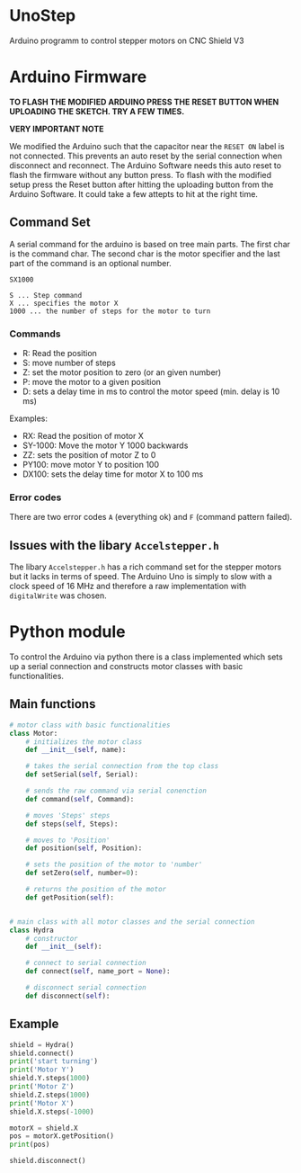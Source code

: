 # UnoStep


Arduino programm to control stepper motors on CNC Shield V3


# Arduino Firmware

**TO FLASH THE MODIFIED ARDUINO PRESS THE RESET BUTTON WHEN UPLOADING THE
SKETCH. TRY A FEW TIMES.**

**VERY IMPORTANT NOTE**

We modified the Arduino such that the capacitor near the `RESET ON` label is
not connected. This prevents an auto reset by the serial connection when
disconnect and reconnect. The Arduino Software needs this auto reset to flash
the firmware without any button press. To flash with the modified setup press
the Reset button after hitting the uploading button from the Arduino Software.
It could take a few attepts to hit at the right time.

## Command Set

A serial command for the arduino is based on tree main parts. The first char is
the command char. The second char is the motor specifier and the last part of
the command is an optional number. 

```
SX1000

S ... Step command
X ... specifies the motor X
1000 ... the number of steps for the motor to turn

```
### Commands

- R: Read the position
- S: move number of steps
- Z: set the motor position to zero (or an given number)
- P: move the motor to a given position
- D: sets a delay time in ms to control the motor speed (min. delay is 10 ms)


Examples:

- RX: Read the position of motor X
- SY-1000: Move the motor Y 1000 backwards
- ZZ: sets the position of motor Z to 0
- PY100: move motor Y to position 100
- DX100: sets the delay time for motor X to 100 ms


### Error codes

There are two error codes `A` (everything ok) and `F` (command pattern failed). 


## Issues with the libary `Accelstepper.h`

The libary `Accelstepper.h` has a rich command set for the stepper motors but
it lacks in terms of speed. The Arduino Uno is simply to slow with a clock
speed of 16 MHz and therefore a raw implementation with `digitalWrite` was
chosen.



# Python module

To control the Arduino via python there is a class implemented which sets up a
serial connection and constructs motor classes with basic functionalities. 


## Main functions


```python
# motor class with basic functionalities
class Motor:
    # initializes the motor class
    def __init__(self, name):

    # takes the serial connection from the top class
    def setSerial(self, Serial):

    # sends the raw command via serial conenction
    def command(self, Command):

    # moves 'Steps' steps
    def steps(self, Steps):

    # moves to 'Position'
    def position(self, Position):

    # sets the position of the motor to 'number'
    def setZero(self, number=0):

    # returns the position of the motor
    def getPosition(self):


# main class with all motor classes and the serial connection
class Hydra
    # constructor 
    def __init__(self):

    # connect to serial connection
    def connect(self, name_port = None):

    # disconnect serial connection
    def disconnect(self):
```


## Example 

```python
shield = Hydra()
shield.connect()
print('start turning')
print('Motor Y')
shield.Y.steps(1000)
print('Motor Z')
shield.Z.steps(1000)
print('Motor X')
shield.X.steps(-1000)

motorX = shield.X
pos = motorX.getPosition()
print(pos)

shield.disconnect()
```




